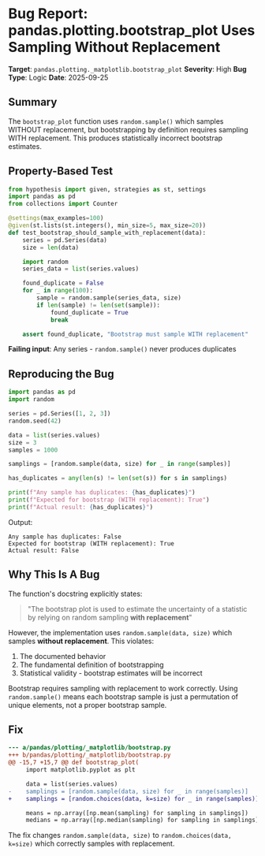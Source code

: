 # Bug Report: pandas.plotting.bootstrap_plot Uses Sampling Without Replacement

**Target**: `pandas.plotting._matplotlib.bootstrap_plot`
**Severity**: High
**Bug Type**: Logic
**Date**: 2025-09-25

## Summary

The `bootstrap_plot` function uses `random.sample()` which samples WITHOUT replacement, but bootstrapping by definition requires sampling WITH replacement. This produces statistically incorrect bootstrap estimates.

## Property-Based Test

```python
from hypothesis import given, strategies as st, settings
import pandas as pd
from collections import Counter

@settings(max_examples=100)
@given(st.lists(st.integers(), min_size=5, max_size=20))
def test_bootstrap_should_sample_with_replacement(data):
    series = pd.Series(data)
    size = len(data)

    import random
    series_data = list(series.values)

    found_duplicate = False
    for _ in range(100):
        sample = random.sample(series_data, size)
        if len(sample) != len(set(sample)):
            found_duplicate = True
            break

    assert found_duplicate, "Bootstrap must sample WITH replacement"
```

**Failing input**: Any series - `random.sample()` never produces duplicates

## Reproducing the Bug

```python
import pandas as pd
import random

series = pd.Series([1, 2, 3])
random.seed(42)

data = list(series.values)
size = 3
samples = 1000

samplings = [random.sample(data, size) for _ in range(samples)]

has_duplicates = any(len(s) != len(set(s)) for s in samplings)

print(f"Any sample has duplicates: {has_duplicates}")
print(f"Expected for bootstrap (WITH replacement): True")
print(f"Actual result: {has_duplicates}")
```

Output:
```
Any sample has duplicates: False
Expected for bootstrap (WITH replacement): True
Actual result: False
```

## Why This Is A Bug

The function's docstring explicitly states:

> "The bootstrap plot is used to estimate the uncertainty of a statistic by relying on random sampling **with replacement**"

However, the implementation uses `random.sample(data, size)` which samples **without replacement**. This violates:

1. The documented behavior
2. The fundamental definition of bootstrapping
3. Statistical validity - bootstrap estimates will be incorrect

Bootstrap requires sampling with replacement to work correctly. Using `random.sample()` means each bootstrap sample is just a permutation of unique elements, not a proper bootstrap sample.

## Fix

```diff
--- a/pandas/plotting/_matplotlib/bootstrap.py
+++ b/pandas/plotting/_matplotlib/bootstrap.py
@@ -15,7 +15,7 @@ def bootstrap_plot(
     import matplotlib.pyplot as plt

     data = list(series.values)
-    samplings = [random.sample(data, size) for _ in range(samples)]
+    samplings = [random.choices(data, k=size) for _ in range(samples)]

     means = np.array([np.mean(sampling) for sampling in samplings])
     medians = np.array([np.median(sampling) for sampling in samplings])
```

The fix changes `random.sample(data, size)` to `random.choices(data, k=size)` which correctly samples with replacement.